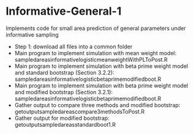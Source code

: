 # Informative-General-1
Implements code for small area prediction of general parameters under informative sampling
* Step 1: download all files into a common folder
* Main program to implement simulation with mean weight model: sampledareasinformativelogisticmeanweightWithPLToPost.R
* Main program to implement simulation with beta prime weight model and standard bootstrap (Section 3.2.2): sampledareasinformativelogisticbetaprimemodifiedboot.R
* Main program to implement simulation with beta prime weight model and modified bootstrap (Section 3.2.1): sampledareasinformativelogisticbetaprimemodifiedboot.R
* Gather output to compare three methods and modified bootstrap: getoutputsampledareascompare3methodsToPost.R
* Gather output for modified bootstrap: getoutputsampledareasstandardboot1.R
